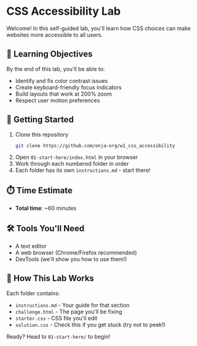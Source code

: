 # CSS Accessibility Lab

Welcome! In this self-guided lab, you'll learn how CSS choices can make websites more accessible to all users.

## 🎯 Learning Objectives
By the end of this lab, you'll be able to:
- Identify and fix color contrast issues
- Create keyboard-friendly focus indicators
- Build layouts that work at 200% zoom
- Respect user motion preferences

## 🚀 Getting Started
1. Clone this repository
    ```bash
    git clone https://github.com/onja-org/w1_css_accessibility
    ```
2. Open `01-start-here/index.html` in your browser
3. Work through each numbered folder in order
4. Each folder has its own `instructions.md` - start there!

## ⏱️ Time Estimate
- **Total time**: ~60 minutes

## 🛠️ Tools You'll Need
- A text editor
- A web browser (Chrome/Firefox recommended)
- DevTools (we'll show you how to use them!)

## 📁 How This Lab Works
Each folder contains:
- `instructions.md` - Your guide for that section
- `challenge.html` - The page you'll be fixing
- `starter.css` - CSS file you'll edit
- `solution.css` - Check this if you get stuck (try not to peek!)

Ready? Head to `01-start-here/` to begin!

